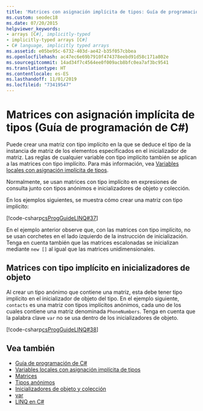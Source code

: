 ```yaml
---
title: 'Matrices con asignación implícita de tipos: Guía de programación de C#'
ms.custom: seodec18
ms.date: 07/20/2015
helpviewer_keywords:
- arrays [C#], implicitly-typed
- implicitly-typed arrays [C#]
- C# language, implicitly typed arrays
ms.assetid: e05be95c-6732-403d-ae42-b35f057cbbea
ms.openlocfilehash: ac47ec6e69b7910f474378eebd91d58c171a802e
ms.sourcegitcommit: 14ad34f7c4564ee0f009acb8bfc0ea7af3bc9541
ms.translationtype: HT
ms.contentlocale: es-ES
ms.lasthandoff: 11/01/2019
ms.locfileid: "73419547"
---
```

# <a name="implicitly-typed-arrays-c-programming-guide"></a>Matrices con asignación implícita de tipos (Guía de programación de C#)

Puede crear una matriz con tipo implícito en la que se deduce el tipo de la instancia de matriz de los elementos especificados en el inicializador de matriz. Las reglas de cualquier variable con tipo implícito también se aplican a las matrices con tipo implícito. Para más información, vea [Variables locales con asignación implícita de tipos](../classes-and-structs/implicitly-typed-local-variables.md).

Normalmente, se usan matrices con tipo implícito en expresiones de consulta junto con tipos anónimos e inicializadores de objeto y colección.

En los ejemplos siguientes, se muestra cómo crear una matriz con tipo implícito:

[!code-csharp[csProgGuideLINQ#37](~/samples/snippets/csharp/VS_Snippets_VBCSharp/csProgGuideLINQ/CS/csRef30LangFeatures_2.cs#37)]

En el ejemplo anterior observe que, con las matrices con tipo implícito, no se usan corchetes en el lado izquierdo de la instrucción de inicialización. Tenga en cuenta también que las matrices escalonadas se inicializan mediante `new []` al igual que las matrices unidimensionales.

## <a name="implicitly-typed-arrays-in-object-initializers"></a>Matrices con tipo implícito en inicializadores de objeto

Al crear un tipo anónimo que contiene una matriz, esta debe tener tipo implícito en el inicializador de objeto del tipo. En el ejemplo siguiente, `contacts` es una matriz con tipos implícitos anónimos, cada uno de los cuales contiene una matriz denominada `PhoneNumbers`. Tenga en cuenta que la palabra clave `var` no se usa dentro de los inicializadores de objeto.

[!code-csharp[csProgGuideLINQ#38](~/samples/snippets/csharp/VS_Snippets_VBCSharp/csProgGuideLINQ/CS/csRef30LangFeatures_2.cs#38)]

## <a name="see-also"></a>Vea también

- [Guía de programación de C#](../index.md)
- [Variables locales con asignación implícita de tipos](../classes-and-structs/implicitly-typed-local-variables.md)
- [Matrices](./index.md)
- [Tipos anónimos](../classes-and-structs/anonymous-types.md)
- [Inicializadores de objeto y colección](../classes-and-structs/object-and-collection-initializers.md)
- [var](../../language-reference/keywords/var.md)
- [LINQ en C#](../../linq/index.md)
